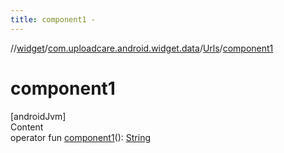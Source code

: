 ```yaml
---
title: component1 -
---
```

//[widget](../../index.md)/[com.uploadcare.android.widget.data](../index.md)/[Urls](index.md)/[component1](component1.md)



# component1  
[androidJvm]  
Content  
operator fun [component1](component1.md)(): [String](https://kotlinlang.org/api/latest/jvm/stdlib/kotlin/-string/index.html)  



